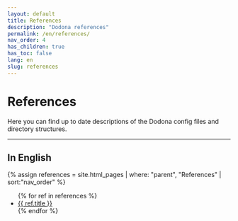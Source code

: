 ```yaml
---
layout: default
title: References
description: "Dodona references"
permalink: /en/references/
nav_order: 4
has_children: true
has_toc: false
lang: en
slug: references
---
```


# References

Here you can find up to date descriptions of the Dodona config files and directory structures.

---

## In English

{% assign references = site.html_pages | where: "parent", "References" | sort:"nav_order" %}

<ul>
{% for ref in references %}
  <li><a href='{{ ref.url }}'>{{ ref.title }}</a></li>
{% endfor %}
</ul>
